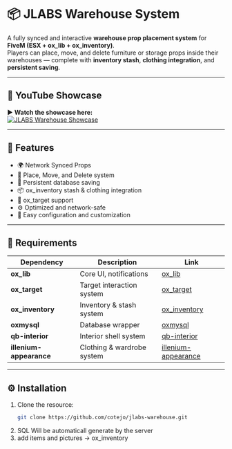 # 📦 JLABS Warehouse System

A fully synced and interactive **warehouse prop placement system** for **FiveM (ESX + ox_lib + ox_inventory)**.  
Players can place, move, and delete furniture or storage props inside their warehouses — complete with **inventory stash**, **clothing integration**, and **persistent saving**.

---

## 🎥 YouTube Showcase

▶ **Watch the showcase here:**  
[![JLABS Warehouse Showcase](https://img.youtube.com/vi/F0n8XMMSzL8/hqdefault.jpg)](https://www.youtube.com/watch?v=F0n8XMMSzL8)

---

## 🚀 Features

- 🌍 Network Synced Props  
- 🧱 Place, Move, and Delete system  
- 💾 Persistent database saving  
- 📦 ox_inventory stash & clothing integration  
- 🎯 ox_target support  
- ⚙️ Optimized and network-safe  
- 🧩 Easy configuration and customization  

---

## 🧱 Requirements

| Dependency | Description | Link |
|-------------|--------------|------|
| **ox_lib** | Core UI, notifications | [ox_lib](https://github.com/overextended/ox_lib) |
| **ox_target** | Target interaction system | [ox_target](https://github.com/overextended/ox_target) |
| **ox_inventory** | Inventory & stash system | [ox_inventory](https://github.com/overextended/ox_inventory) |
| **oxmysql** | Database wrapper | [oxmysql](https://github.com/overextended/oxmysql) |
| **qb-interior** | Interior shell system | [qb-interior](https://github.com/qbcore-framework/qb-interior) |
| **illenium-appearance** | Clothing & wardrobe system | [illenium-appearance](https://github.com/iLLeniumStudios/illenium-appearance) |

---

## ⚙️ Installation

1. Clone the resource:
   ```bash
   git clone https://github.com/cotejo/jlabs-warehouse.git
2. SQL Will be automaticall generate by the server
3. add items and pictures -> ox_inventory

